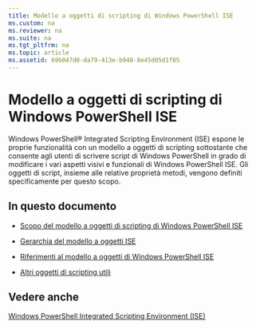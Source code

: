 ```yaml
---
title: Modello a oggetti di scripting di Windows PowerShell ISE
ms.custom: na
ms.reviewer: na
ms.suite: na
ms.tgt_pltfrm: na
ms.topic: article
ms.assetid: 69b047d0-da79-413e-b948-8e45d05d1f85
---
```

# Modello a oggetti di scripting di Windows PowerShell ISE
  Windows PowerShell® Integrated Scripting Environment (ISE) espone le proprie funzionalità con un modello a oggetti di scripting sottostante che consente agli utenti di scrivere script di Windows PowerShell in grado di modificare i vari aspetti visivi e funzionali di Windows PowerShell ISE. Gli oggetti di script, insieme alle relative proprietà metodi, vengono definiti specificamente per questo scopo.

## In questo documento

-   [Scopo del modello a oggetti di scripting di Windows PowerShell ISE](Purpose-of-the-Windows-PowerShell-ISE-Scripting-Object-Model.md)

-   [Gerarchia del modello a oggetti ISE](The-ISE-Object-Model-Hierarchy.md)

-   [Riferimenti al modello a oggetti di Windows PowerShell ISE](Windows-PowerShell-ISE-Object-Model-Reference.md)

-   [Altri oggetti di scripting utili](../../getting-started/cookbooks/Other-Useful-Scripting-Objects.md)

## Vedere anche
 [Windows PowerShell Integrated Scripting Environment (ISE)](../../getting-started/fundamental/Windows-PowerShell-Integrated-Scripting-Environment--ISE-.md)

  


<!--HONumber=May16_HO2-->


